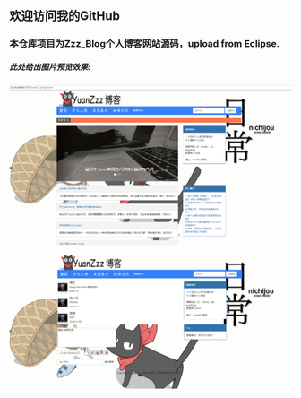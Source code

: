 欢迎访问我的GitHub
----
### 本仓库项目为Zzz_Blog个人博客网站源码，upload from Eclipse.
##### 此处给出图片预览效果:

![](https://github.com/Zzz7Years/eclipse_upload/blob/master/index.png)


![](https://github.com/Zzz7Years/eclipse_upload/blob/master/mess.png)
